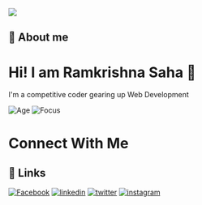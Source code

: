 
![](https://down-yuantu.pngtree.com/element_our/bg/20200304/bg/17e9ba6b8e820.png?e=1630481883&st=MTg0Njk5MDk1ODE1N2NiYzRlZGVhNzQ3ODYyY2U1YzI&n=%E2%80%94Pngtree%E2%80%94modern+flat+design+concept+of_5333346.png)

    
## 🚀 About me


  
# Hi! I am Ramkrishna Saha 👋

I'm a competitive coder gearing up Web Development

![Age](https://img.shields.io/badge/Age-21-brightgreen)
![Focus](https://img.shields.io/badge/Focus-Android-brightgreen)



  
# Connect With Me

  
## 🔗 Links
[![Facebook](https://img.shields.io/badge/facebook-%232E87FB.svg?&style=for-the-badge&logo=facebook&logoColor=white)](https://www.facebook.com/raj.saha.450) 
[![linkedin](https://img.shields.io/badge/linkedin-0A66C2?style=for-the-badge&logo=linkedin&logoColor=white)](https://www.linkedin.com/in/ramkrishna-saha-334281214/)
[![twitter](https://img.shields.io/badge/twitter-1DA1F2?style=for-the-badge&logo=twitter&logoColor=white)](https://twitter.com/Ramkris36097640)
[![instagram](https://img.shields.io/badge/instagram-%23000000.svg?&style=for-the-badge&logo=instagram&logoColor=white)](https://www.instagram.com/raj_saha_king/)
  
